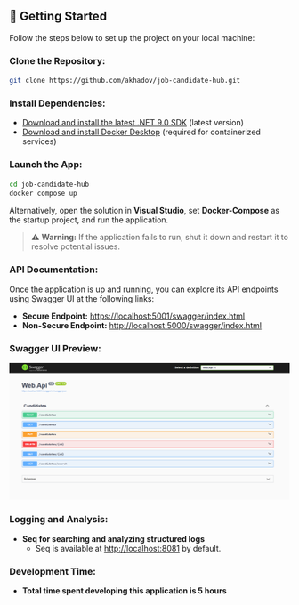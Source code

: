 ## 🚀 Getting Started

Follow the steps below to set up the project on your local machine:

### Clone the Repository:
```bash
git clone https://github.com/akhadov/job-candidate-hub.git
```

### Install Dependencies:
- [Download and install the latest .NET 9.0 SDK](https://dotnet.microsoft.com/download/dotnet/9.0) (latest version)
- [Download and install Docker Desktop](https://www.docker.com/products/docker-desktop) (required for containerized services)

### Launch the App:
```bash
cd job-candidate-hub
docker compose up
```

Alternatively, open the solution in **Visual Studio**, set **Docker-Compose** as the startup project, and run the application.

> ⚠ **Warning:** If the application fails to run, shut it down and restart it to resolve potential issues.

### API Documentation:
Once the application is up and running, you can explore its API endpoints using Swagger UI at the following links:
- **Secure Endpoint:** [https://localhost:5001/swagger/index.html](https://localhost:5001/swagger/index.html)
- **Non-Secure Endpoint:** [http://localhost:5000/swagger/index.html](http://localhost:5000/swagger/index.html)

### Swagger UI Preview:
![Swagger UI Screenshot](image.png)

### Logging and Analysis:
- **Seq for searching and analyzing structured logs**
  - Seq is available at [http://localhost:8081](http://localhost:8081) by default.

### Development Time:
- **Total time spent developing this application is 5 hours**
